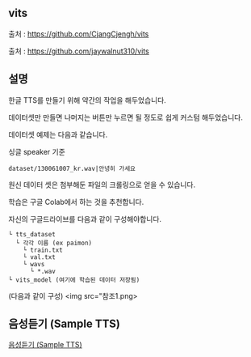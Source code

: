 ## vits

출처 : https://github.com/CjangCjengh/vits

출처 : https://github.com/jaywalnut310/vits

## 설명

한글 TTS를 만들기 위해 약간의 작업을 해두었습니다.

데이터셋만 만들면 나머지는 버튼만 누르면 될 정도로 쉽게 커스텀 해두었습니다.

데이터셋 예제는 다음과 같습니다.

싱글 speaker 기준
```
dataset/130061007_kr.wav|안녕히 가세요
```

원신 데이터 셋은 첨부해둔 파일의 크롤링으로 얻을 수 있습니다.

학습은 구글 Colab에서 하는 것을 추천합니다.

자신의 구글드라이브를 다음과 같이 구성해야합니다.
```
└ tts_dataset
  └ 각각 이름 (ex paimon)
    └ train.txt
    └ val.txt
    └ wavs
      └ *.wav
└ vits_model (여기에 학습된 데이터 저장됨)
```
(다음과 같이 구성)
<img src="참조1.png></img>



## 음성듣기 (Sample TTS)
[음성듣기 (Sample TTS)](https://kkt3343.github.io/vits/tts_sample3.html)

